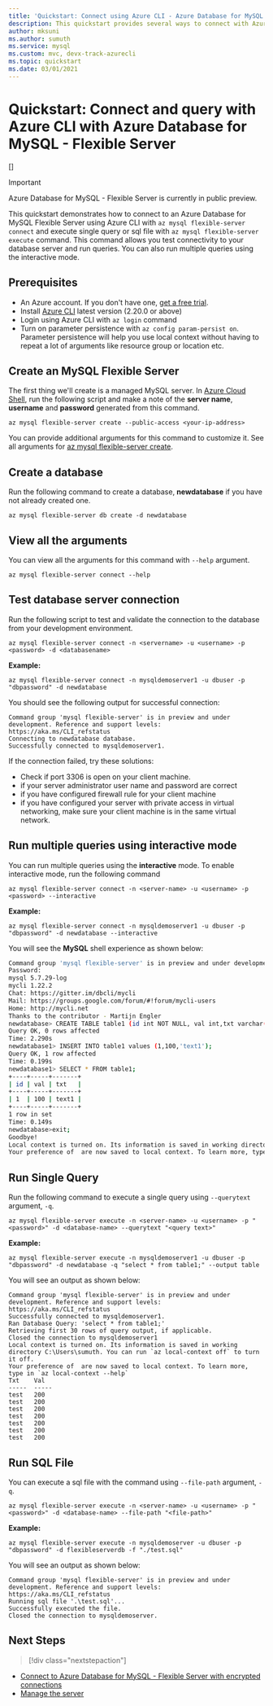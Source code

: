 ```yaml
---
title: 'Quickstart: Connect using Azure CLI - Azure Database for MySQL - Flexible Server'
description: This quickstart provides several ways to connect with Azure CLI with Azure Database for MySQL - Flexible Server.
author: mksuni
ms.author: sumuth
ms.service: mysql
ms.custom: mvc, devx-track-azurecli
ms.topic: quickstart
ms.date: 03/01/2021
---
```


# Quickstart: Connect and query with Azure CLI  with Azure Database for MySQL - Flexible Server

[]



> [!IMPORTANT]
> Azure Database for MySQL - Flexible Server is currently in public preview.

This quickstart demonstrates how to connect to an Azure Database for MySQL Flexible Server using Azure CLI with ```az mysql flexible-server connect``` and execute single query or sql file with ```az mysql flexible-server execute``` command. This command allows you test connectivity to your database server and run queries. You can also run multiple queries using the interactive mode. 

## Prerequisites

- An Azure account. If you don't have one, [get a free trial](https://azure.microsoft.com/free/).
- Install [Azure CLI](/cli/azure/install-azure-cli) latest version (2.20.0 or above)
- Login using Azure CLI with ```az login``` command 
- Turn on parameter persistence with ```az config param-persist on```. Parameter persistence will help you use local context without having to repeat a lot of arguments like resource group or location etc.

## Create an MySQL Flexible Server

The first thing we'll create is a managed MySQL server. In [Azure Cloud Shell](https://shell.azure.com/), run the following script and make a note of the **server name**, **username** and  **password** generated from this command.

```azurecli
az mysql flexible-server create --public-access <your-ip-address>
```

You can provide additional arguments for this command to customize it. See all arguments for [az mysql flexible-server create](/cli/azure/mysql/flexible-server#az_mysql_flexible_server_create).

## Create a database
Run the following command to create a database, **newdatabase** if you have not already created one.

```azurecli
az mysql flexible-server db create -d newdatabase
```

## View all the arguments
You can view all the arguments for this command with ```--help``` argument. 

```azurecli
az mysql flexible-server connect --help
```

## Test database server connection
Run the following script to test and validate the connection to the database from your development environment.

```azurecli
az mysql flexible-server connect -n <servername> -u <username> -p <password> -d <databasename>
```

**Example:**
```azurecli
az mysql flexible-server connect -n mysqldemoserver1 -u dbuser -p "dbpassword" -d newdatabase
```

You should see the following output for successful connection:

```output
Command group 'mysql flexible-server' is in preview and under development. Reference and support levels: https://aka.ms/CLI_refstatus
Connecting to newdatabase database.
Successfully connected to mysqldemoserver1.
```
If the connection failed, try these solutions:
- Check if port 3306 is open on your client machine.
- if your server administrator user name and password are correct
- if you have configured firewall rule for your client machine
- if you have configured your server with private access in virtual networking, make sure your client machine is in the same virtual network.

## Run multiple queries using interactive mode
You can run multiple queries using the **interactive** mode. To enable interactive mode, run the following command

```azurecli
az mysql flexible-server connect -n <server-name> -u <username> -p <password> --interactive
```

**Example:**
```azurecli
az mysql flexible-server connect -n mysqldemoserver1 -u dbuser -p "dbpassword" -d newdatabase --interactive
```

You will see the **MySQL** shell experience as shown below:

```bash
Command group 'mysql flexible-server' is in preview and under development. Reference and support levels: https://aka.ms/CLI_refstatus
Password:
mysql 5.7.29-log
mycli 1.22.2
Chat: https://gitter.im/dbcli/mycli
Mail: https://groups.google.com/forum/#!forum/mycli-users
Home: http://mycli.net
Thanks to the contributor - Martijn Engler
newdatabase> CREATE TABLE table1 (id int NOT NULL, val int,txt varchar(200));
Query OK, 0 rows affected
Time: 2.290s
newdatabase1> INSERT INTO table1 values (1,100,'text1');
Query OK, 1 row affected
Time: 0.199s
newdatabase1> SELECT * FROM table1;
+----+-----+-------+
| id | val | txt   |
+----+-----+-------+
| 1  | 100 | text1 |
+----+-----+-------+
1 row in set
Time: 0.149s
newdatabase>exit;
Goodbye!
Local context is turned on. Its information is saved in working directory C:\mydir. You can run `az local-context off` to turn it off.
Your preference of  are now saved to local context. To learn more, type in `az local-context --help`
```

## Run Single Query
Run the following command to execute a single query using ```--querytext``` argument, ```-q```.

```azurecli
az mysql flexible-server execute -n <server-name> -u <username> -p "<password>" -d <database-name> --querytext "<query text>"
```

**Example:**
```azurecli
az mysql flexible-server execute -n mysqldemoserver1 -u dbuser -p "dbpassword" -d newdatabase -q "select * from table1;" --output table
```

You will see an output as shown below:

```output
Command group 'mysql flexible-server' is in preview and under development. Reference and support levels: https://aka.ms/CLI_refstatus
Successfully connected to mysqldemoserver1.
Ran Database Query: 'select * from table1;'
Retrieving first 30 rows of query output, if applicable.
Closed the connection to mysqldemoserver1
Local context is turned on. Its information is saved in working directory C:\Users\sumuth. You can run `az local-context off` to turn it off.
Your preference of  are now saved to local context. To learn more, type in `az local-context --help`
Txt    Val
-----  -----
test   200
test   200
test   200
test   200
test   200
test   200
test   200
```

## Run SQL File
You can execute a sql file with the command using ```--file-path``` argument, ```-q```.

```azurecli
az mysql flexible-server execute -n <server-name> -u <username> -p "<password>" -d <database-name> --file-path "<file-path>"
```

**Example:** 
```azurecli
az mysql flexible-server execute -n mysqldemoserver -u dbuser -p "dbpassword" -d flexibleserverdb -f "./test.sql"
```

You will see an output as shown below:

```output
Command group 'mysql flexible-server' is in preview and under development. Reference and support levels: https://aka.ms/CLI_refstatus
Running sql file '.\test.sql'...
Successfully executed the file.
Closed the connection to mysqldemoserver.
```

## Next Steps

> [!div class="nextstepaction"]
* [Connect to Azure Database for MySQL - Flexible Server with encrypted connections](how-to-connect-tls-ssl.md)
* [Manage the server](./how-to-manage-server-cli.md)

